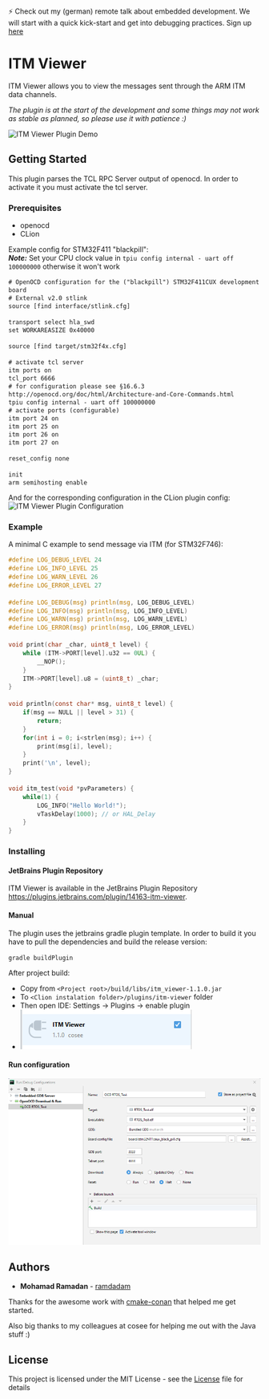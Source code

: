 ⚡ Check out my (german) remote talk about embedded development. We will start with a quick kick-start and get into debugging practices. Sign up [here](https://www.eventbrite.de/e/embedded-entwicklung-ist-hart-aber-wir-sind-harter-tickets-99012865145?aff=mc)
# ITM Viewer

ITM Viewer allows you to view the messages sent through the ARM ITM data channels.

*The plugin is at the start of the development and some things may not work as stable as planned, so please use it with patience :)*

![ITM Viewer Plugin Demo](./doc/demo.gif)

## Getting Started
This plugin parses the TCL RPC Server output of openocd. In order to activate it you must activate the tcl server.
### Prerequisites
* openocd
* CLion

Example config for STM32F411 "blackpill": \
***Note:*** Set your CPU clock value in `tpiu config internal - uart off 100000000` otherwise it won't work

```
# OpenOCD configuration for the ("blackpill") STM32F411CUX development board
# External v2.0 stlink
source [find interface/stlink.cfg]

transport select hla_swd
set WORKAREASIZE 0x40000

source [find target/stm32f4x.cfg]

# activate tcl server
itm ports on
tcl_port 6666
# for configuration please see §16.6.3 http://openocd.org/doc/html/Architecture-and-Core-Commands.html
tpiu config internal - uart off 100000000
# activate ports (configurable)
itm port 24 on
itm port 25 on
itm port 26 on
itm port 27 on

reset_config none

init
arm semihosting enable
```
And for the corresponding configuration in the CLion plugin config:
![ITM Viewer Plugin Configuration](./doc/itm_viewer_settings.png)

### Example 
A minimal C example to send message via ITM (for STM32F746):
```c
#define LOG_DEBUG_LEVEL 24
#define LOG_INFO_LEVEL 25
#define LOG_WARN_LEVEL 26
#define LOG_ERROR_LEVEL 27

#define LOG_DEBUG(msg) println(msg, LOG_DEBUG_LEVEL)
#define LOG_INFO(msg) println(msg, LOG_INFO_LEVEL)
#define LOG_WARN(msg) println(msg, LOG_WARN_LEVEL)
#define LOG_ERROR(msg) println(msg, LOG_ERROR_LEVEL)

void print(char _char, uint8_t level) {
    while (ITM->PORT[level].u32 == 0UL) {
        __NOP();
    }
    ITM->PORT[level].u8 = (uint8_t) _char;
}

void println(const char* msg, uint8_t level) {
    if(msg == NULL || level > 31) {
        return;
    }
    for(int i = 0; i<strlen(msg); i++) {
        print(msg[i], level);
    }
    print('\n', level);
}

void itm_test(void *pvParameters) {
    while(1) {
        LOG_INFO("Hello World!");
        vTaskDelay(1000); // or HAL_Delay
    }
}
```

### Installing
#### JetBrains Plugin Repository
ITM Viewer is available in the JetBrains Plugin Repository https://plugins.jetbrains.com/plugin/14163-itm-viewer.

#### Manual
The plugin uses the jetbrains gradle plugin template. In order to build it you have to pull the dependencies and build the release version:

`gradle buildPlugin`

After project build:
- Copy from `<Project root>/build/libs/itm_viewer-1.1.0.jar`
- To `<Clion instalation folder>/plugins/itm-viewer` folder
- Then open IDE: Settings -> Plugins -> enable plugin
- ![Plugin](./doc/plugin.png)
  
#### Run configuration
![Run/Debug](./doc/run_config.png)

## Authors

* **Mohamad Ramadan** - [ramdadam](https://github.com/ramdadam)

Thanks for the awesome work with [cmake-conan](https://github.com/conan-io/cmake-conan) that helped me get started.
 
Also big thanks to my colleagues at cosee for helping me out with the Java stuff :) 

## License

This project is licensed under the MIT License - see the [License](License) file for details
